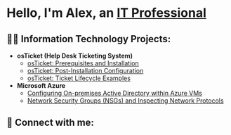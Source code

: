 <h1>Hello, I'm Alex, an <a href="www.linkedin.com/in/alex-aigbe-738809228">IT Professional</a></h1>

<h2>👨‍💻 Information Technology Projects:</h2>

<ul>
  <li><b>osTicket (Help Desk Ticketing System)</b>
    <ul>
      <li><a href="https://github.com/Aaigbe47/Alex.Aigbe/osticket-prereqs">osTicket: Prerequisites and Installation</a></li>
      <li><a href="https://github.com/Aaigbe47/Alex.Aigbe/post-install-config">osTicket: Post-Installation Configuration</a></li>
      <li><a href="https://github.com/Aaigbe47/Alex.Aigbe/ticket-lifecycle">osTicket: Ticket Lifecycle Examples</a></li>
    </ul>
  </li>
  <li><b>Microsoft Azure</b>
    <ul>
      <li><a href="https://github.com/joshmadakorcc/configure-ad">Configuring On-premises Active Directory within Azure VMs</a></li>
      <li><a href="https://github.com/joshmadakorcc/azure-network-protocols">Network Security Groups (NSGs) and Inspecting Network Protocols</a></li>
    </ul>
  </li>
</ul>

<h2>🤝 Connect with me:</h2>

<p>
  
</p>
